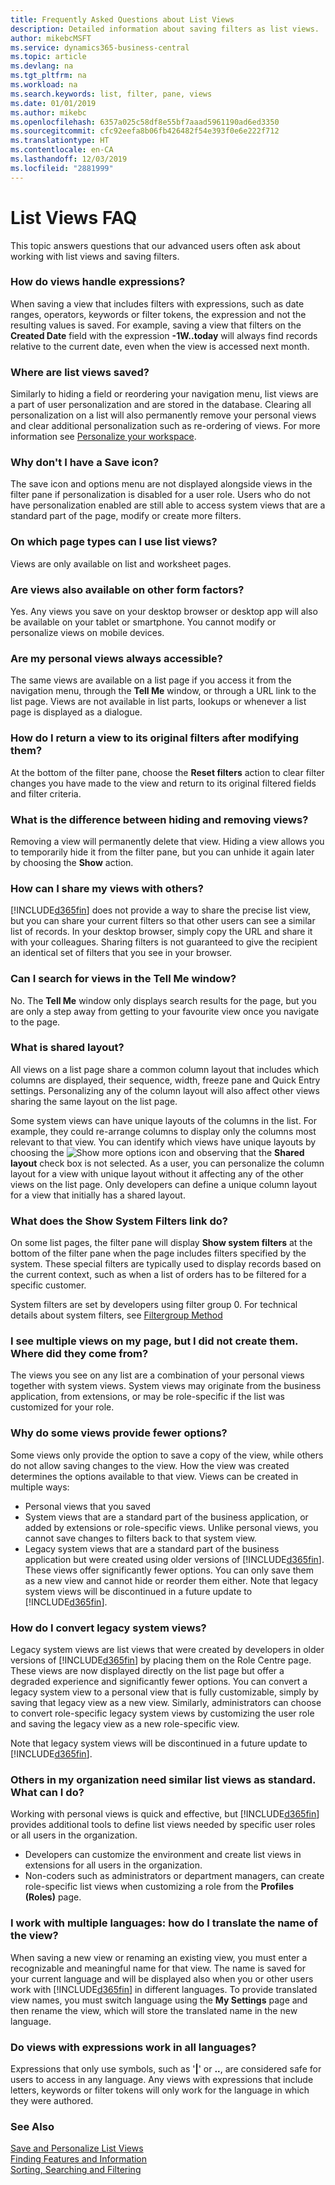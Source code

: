 ```yaml
---
title: Frequently Asked Questions about List Views
description: Detailed information about saving filters as list views.
author: mikebcMSFT
ms.service: dynamics365-business-central
ms.topic: article
ms.devlang: na
ms.tgt_pltfrm: na
ms.workload: na
ms.search.keywords: list, filter, pane, views
ms.date: 01/01/2019
ms.author: mikebc
ms.openlocfilehash: 6357a025c58df8e55bf7aaad5961190ad6ed3350
ms.sourcegitcommit: cfc92eefa8b06fb426482f54e393f0e6e222f712
ms.translationtype: HT
ms.contentlocale: en-CA
ms.lasthandoff: 12/03/2019
ms.locfileid: "2881999"
---
```

# <a name="list-views-faq"></a>List Views FAQ
This topic answers questions that our advanced users often ask about working with list views and saving filters.  

### <a name="how-do-views-handle-expressions"></a>How do views handle expressions?
When saving a view that includes filters with expressions, such as date ranges, operators, keywords or filter tokens, the expression and not the resulting values is saved. For example, saving a view that filters on the **Created Date** field with the expression **-1W..today** will always find records relative to the current date, even when the view is accessed next month.

### <a name="where-are-list-views-saved"></a>Where are list views saved?
Similarly to hiding a field or reordering your navigation menu, list views are a part of user personalization and are stored in the database. Clearing all personalization on a list will also permanently remove your personal views and clear additional personalization such as re-ordering of views. For more information see [Personalize your workspace](ui-personalization-user.md).

### <a name="why-dont-i-have-a-save-icon"></a>Why don't I have a Save icon?
The save icon and options menu are not displayed alongside views in the filter pane if personalization is disabled for a user role. Users who do not have personalization enabled are still able to access system views that are a standard part of the page, modify or create more filters.

### <a name="on-which-page-types-can-i-use-list-views"></a>On which page types can I use list views?
Views are only available on list and worksheet pages.

### <a name="are-views-also-available-on-other-form-factors"></a>Are views also available on other form factors?
Yes. Any views you save on your desktop browser or desktop app will also be available on your tablet or smartphone. You cannot modify or personalize views on mobile devices.

### <a name="are-my-personal-views-always-accessible"></a>Are my personal views always accessible?
The same views are available on a list page if you access it from the navigation menu, through the **Tell Me** window, or through a URL link to the list page. Views are not available in list parts, lookups or whenever a list page is displayed as a dialogue.

### <a name="how-do-i-return-a-view-to-its-original-filters-after-modifying-them"></a>How do I return a view to its original filters after modifying them?
At the bottom of the filter pane, choose the **Reset filters** action to clear filter changes you have made to the view and return to its original filtered fields and filter criteria.

### <a name="what-is-the-difference-between-hiding-and-removing-views"></a>What is the difference between hiding and removing views?
Removing a view will permanently delete that view. Hiding a view allows you to temporarily hide it from the filter pane, but you can unhide it again later by choosing the **Show** action.

### <a name="how-can-i-share-my-views-with-others"></a>How can I share my views with others?
[!INCLUDE[d365fin](includes/d365fin_md.md)] does not provide a way to share the precise list view, but you can share your current filters so that other users can see a similar list of records. In your desktop browser, simply copy the URL and share it with your colleagues. Sharing filters is not guaranteed to give the recipient an identical set of filters that you see in your browser.

### <a name="can-i-search-for-views-in-the-tell-me-window"></a>Can I search for views in the Tell Me window?
No. The **Tell Me** window only displays search results for the page, but you are only a step away from getting to your favourite view once you navigate to the page.

### <a name="what-is-shared-layout"></a>What is shared layout?
All views on a list page share a common column layout that includes which columns are displayed, their sequence, width, freeze pane and Quick Entry settings. Personalizing any of the column layout will also affect other views sharing the same layout on the list page.

Some system views can have unique layouts of the columns in the list. For example, they could re-arrange columns to display only the columns most relevant to that view. You can identify which views have unique layouts by choosing the ![Show more options](media/show-more-options-icon.png "Show more options") icon and observing that the **Shared layout** check box is not selected. As a user, you can personalize the column layout for a view with unique layout without it affecting any of the other views on the list page. Only developers can define a unique column layout for a view that initially has a shared layout.

### <a name="what-does-the-show-system-filters-link-do"></a>What does the Show System Filters link do?
On some list pages, the filter pane will display **Show system filters** at the bottom of the filter pane when the page includes filters specified by the system. These special filters are typically used to display records based on the current context, such as when a list of orders has to be filtered for a specific customer.

System filters are set by developers using filter group 0. For technical details about system filters, see [Filtergroup Method](/dynamics365/business-central/dev-itpro/developer/methods-auto/record/record-filtergroup-method)

### <a name="i-see-multiple-views-on-my-page-but-i-did-not-create-them-where-did-they-come-from"></a>I see multiple views on my page, but I did not create them. Where did they come from?
The views you see on any list are a combination of your personal views together with system views. System views may originate from the business application, from extensions, or may be role-specific if the list was customized for your role.

### <a name="why-do-some-views-provide-fewer-options"></a>Why do some views provide fewer options?
Some views only provide the option to save a copy of the view, while others do not allow saving changes to the view. How the view was created determines the options available to that view. Views can be created in multiple ways:
- Personal views that you saved
- System views that are a standard part of the business application, or added by extensions or role-specific views. Unlike personal views, you cannot save changes to filters back to that system view.
- Legacy system views that are a standard part of the business application but were created using older versions of [!INCLUDE[d365fin](includes/d365fin_md.md)]. These views offer significantly fewer options. You can only save them as a new view and cannot hide or reorder them either. Note that legacy system views will be discontinued in a future update to [!INCLUDE[d365fin](includes/d365fin_md.md)].

### <a name="how-do-i-convert-legacy-system-views"></a>How do I convert legacy system views?
Legacy system views are list views that were created by developers in older versions of [!INCLUDE[d365fin](includes/d365fin_md.md)] by placing them on the Role Centre page. These views are now displayed directly on the list page but offer a degraded experience and significantly fewer options. You can convert a legacy system view to a personal view that is fully customizable, simply by saving that legacy view as a new view. Similarly, administrators can choose to convert role-specific legacy system views by customizing the user role and saving the legacy view as a new role-specific view.

Note that legacy system views will be discontinued in a future update to [!INCLUDE[d365fin](includes/d365fin_md.md)].

### <a name="others-in-my-organization-need-similar-list-views-as-standard-what-can-i-do"></a>Others in my organization need similar list views as standard. What can I do?
Working with personal views is quick and effective, but [!INCLUDE[d365fin](includes/d365fin_md.md)] provides additional tools to define list views needed by specific user roles or all users in the organization.
 - Developers can customize the environment and create list views in extensions for all users in the organization.
 - Non-coders such as administrators or department managers, can create role-specific list views when customizing a role from the **Profiles (Roles)** page.

### <a name="i-work-with-multiple-languages-how-do-i-translate-the-name-of-the-view"></a>I work with multiple languages: how do I translate the name of the view?
When saving a new view or renaming an existing view, you must enter a recognizable and meaningful name for that view. The name is saved for your current language and will be displayed also when you or other users work with [!INCLUDE[d365fin](includes/d365fin_md.md)] in different languages. To provide translated view names, you must switch language using the **My Settings** page and then rename the view, which will store the translated name in the new language.

### <a name="do-views-with-expressions-work-in-all-languages"></a>Do views with expressions work in all languages?
Expressions that only use symbols, such as '**|**' or **..**, are considered safe for users to access in any language. Any views with expressions that include letters, keywords or filter tokens will only work for the language in which they were authored.


### <a name="see-also"></a>See Also  
[Save and Personalize List Views](ui-views.md)  
[Finding Features and Information](ui-search.md)    
[Sorting, Searching and Filtering](ui-enter-criteria-filters.md)  
